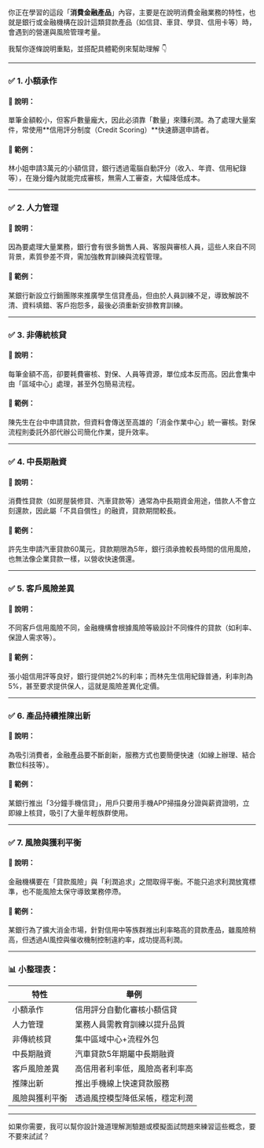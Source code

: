 你正在學習的這段「**消費金融產品**」內容，主要是在說明消費金融業務的特性，也就是銀行或金融機構在設計這類貸款產品（如信貸、車貸、學貸、信用卡等）時，會遇到的營運與風險管理考量。

我幫你逐條說明重點，並搭配具體範例來幫助理解 👇

---

### ✅ 1. 小額承作  
#### 📘 說明：  
單筆金額較小，但客戶數量龐大，因此必須靠「數量」來賺利潤。為了處理大量案件，常使用**信用評分制度（Credit Scoring）**快速篩選申請者。

#### 📌 範例：  
林小姐申請3萬元的小額信貸，銀行透過電腦自動評分（收入、年資、信用紀錄等），在幾分鐘內就能完成審核，無需人工審查，大幅降低成本。

---

### ✅ 2. 人力管理  
#### 📘 說明：  
因為要處理大量業務，銀行會有很多銷售人員、客服與審核人員，這些人來自不同背景，素質參差不齊，需加強教育訓練與流程管理。

#### 📌 範例：  
某銀行新設立行銷團隊來推廣學生信貸產品，但由於人員訓練不足，導致解說不清、資料填錯、客戶抱怨多，最後必須重新安排教育訓練。

---

### ✅ 3. 非傳統核貸  
#### 📘 說明：  
每筆金額不高，卻要耗費審核、對保、人員等資源，單位成本反而高。因此會集中由「區域中心」處理，甚至外包簡易流程。

#### 📌 範例：  
陳先生在台中申請貸款，但資料會傳送至高雄的「消金作業中心」統一審核。對保流程則委託外部代辦公司簡化作業，提升效率。

---

### ✅ 4. 中長期融資  
#### 📘 說明：  
消費性貸款（如房屋裝修貸、汽車貸款等）通常為中長期資金用途，借款人不會立刻還款，因此屬「不具自償性」的融資，貸款期間較長。

#### 📌 範例：  
許先生申請汽車貸款60萬元，貸款期限為5年，銀行須承擔較長時間的信用風險，也無法像企業貸款一樣，以營收快速償還。

---

### ✅ 5. 客戶風險差異  
#### 📘 說明：  
不同客戶信用風險不同，金融機構會根據風險等級設計不同條件的貸款（如利率、保證人需求等）。

#### 📌 範例：  
張小姐信用評等良好，銀行提供她2%的利率；而林先生信用紀錄普通，利率則為5%，甚至要求提供保人，這就是風險差異化定價。

---

### ✅ 6. 產品持續推陳出新  
#### 📘 說明：  
為吸引消費者，金融產品要不斷創新，服務方式也要簡便快速（如線上辦理、結合數位科技等）。

#### 📌 範例：  
某銀行推出「3分鐘手機信貸」，用戶只要用手機APP掃描身分證與薪資證明，立即線上核貸，吸引了大量年輕族群使用。

---

### ✅ 7. 風險與獲利平衡  
#### 📘 說明：  
金融機構要在「貸款風險」與「利潤追求」之間取得平衡。不能只追求利潤放寬標準，也不能風險太保守導致業務停滯。

#### 📌 範例：  
某銀行為了擴大消金市場，針對信用中等族群推出利率略高的貸款產品，雖風險稍高，但透過AI風控與催收機制控制違約率，成功提高利潤。

---

### 📊 小整理表：

| 特性 | 舉例 |
|------|------|
| 小額承作 | 信用評分自動化審核小額信貸 |
| 人力管理 | 業務人員需教育訓練以提升品質 |
| 非傳統核貸 | 集中區域中心+流程外包 |
| 中長期融資 | 汽車貸款5年期屬中長期融資 |
| 客戶風險差異 | 高信用者利率低，風險高者利率高 |
| 推陳出新 | 推出手機線上快速貸款服務 |
| 風險與獲利平衡 | 透過風控模型降低呆帳，穩定利潤 |

---

如果你需要，我可以幫你設計幾道理解測驗題或模擬面試問題來練習這些概念，要不要來試試？